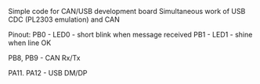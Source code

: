 Simple code for CAN/USB development board
Simultaneous work of USB CDC (PL2303 emulation) and CAN

Pinout:
PB0 - LED0 - short blink when message received 
PB1 - LED1 - shine when line OK

PB8, PB9 - CAN Rx/Tx

PA11. PA12 - USB DM/DP
